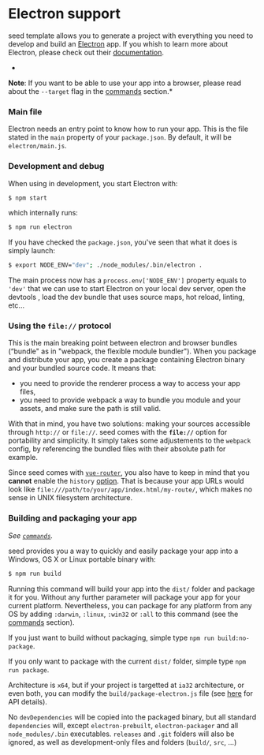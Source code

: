# Electron support

seed template allows you to generate a project with everything you need to develop and build an [Electron](http://electron.atom.io/) app. If you whish to learn more about Electron, please check out their [documentation](http://electron.atom.io/docs/).

*
**Note**: If you want to be able to use your app into a browser, please read about the `--target` flag in the [commands](commands.md) section.*

### Main file

Electron needs an entry point to know how to run your app. This is the file stated in the `main` property of your `package.json`. By default, it will be `electron/main.js`.

### Development and debug

When using in development, you start Electron with:

```bash
$ npm start
```

which internally runs:

```bash
$ npm run electron
```

If you have checked the `package.json`, you've seen that what it does is simply launch:

```bash
$ export NODE_ENV="dev"; ./node_modules/.bin/electron .
```

The main process now has a `process.env['NODE_ENV']` property equals to `'dev'` that we can use to start Electron on your local dev server, open the devtools , load the dev bundle that uses source maps, hot reload, linting, etc...

### Using the `file://` protocol

This is the main breaking point between electron and browser bundles (“bundle" as in "webpack, the flexible module bundler"). When you package and distribute your app, you create a package containing Electron binary and your bundled source code. It means that:

- you need to provide the renderer process a way to access your app files,
- you need to provide webpack a way to bundle you module and your assets, and make sure the path is still valid.

With that in mind, you have two solutions: making your sources accessible through `http://` or `file://`. seed comes with the **`file://`** option for portability and simplicity. It simply takes some adjustements to the `webpack` config, by referencing the bundled files with their absolute path for example.

Since seed comes with [`vue-router`](http://router.vuejs.org/en/index.html), you also have to keep in mind that you **cannot** enable the `history` [option](http://router.vuejs.org/en/options.html). That is because your app URLs would look like `file:///path/to/your/app/index.html/my-route/`, which makes no sense in UNIX filesystem architecture.

### Building and packaging your app

*See [`commands`](commands.md).*

seed provides you a way to quickly and easily package your app into a Windows, OS X or Linux portable binary with:

```bash
$ npm run build
```

Running this command will build your app into the `dist/` folder and package it for you. Without any further parameter will package your app for your current platform. Nevertheless, you can package for any platform from any OS by adding `:darwin`, `:linux`, `:win32` or `:all` to this command (see the [commands](commands.md) section).

If you just want to build without packaging, simple type `npm run build:no-package`.

If you only want to package with the current `dist/` folder, simple type `npm run package`.

Architecture is `x64`, but if your project is targetted at `ia32` architecture, or even both, you can modify the `build/package-electron.js` file (see [here](https://github.com/electron-userland/electron-packager/blob/master/docs/api.md#arch) for API details).

No `devDependencies` will be copied into the packaged binary, but all standard `dependencies` will, except `electron-prebuilt`, `electron-packager` and all `node_modules/.bin` executables. `releases` and `.git` folders will also be ignored, as well as development-only files and folders (`build/`, `src`, ...)


